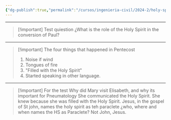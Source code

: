 ```yaml
---
{"dg-publish":true,"permalink":"/cursos/ingenieria-civil/2024-2/holy-spirit/1-the-anthropological-key-to-understanding-the-spiritual-dimension-of-the-human-being/test-questions-prediction/"}
---
```


	
---

> [!important] Test quiestion
> ¿What is the role of the Holy Spirit in the conversion of Paul?

---

> [!important] The four things that happened in Pentecost
> 1. Noise if wind
> 2. Tongues of fire
> 3. "Filled with the Holy Spirit"
> 4. Started speaking in other language.

---

> [!important] For the test
> Why did Mary visit Elisabeth, and why its important for Pneumatology
> 	She communicated the Holy Spirit. She knew because she was filled with the Holy Spirit. 
> Jesus, in the gospel of St john, names the holy spirit as teh paraclete ¿who, where and when names the HS as Paraclete?
> 	Not John, Jesus.